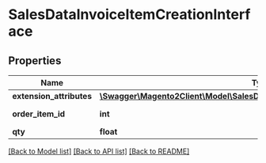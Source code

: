 # SalesDataInvoiceItemCreationInterface

## Properties
Name | Type | Description | Notes
------------ | ------------- | ------------- | -------------
**extension_attributes** | [**\Swagger\Magento2Client\Model\SalesDataInvoiceItemCreationExtensionInterface**](SalesDataInvoiceItemCreationExtensionInterface.md) |  | [optional] 
**order_item_id** | **int** | Order item ID. | 
**qty** | **float** | Quantity. | 

[[Back to Model list]](../README.md#documentation-for-models) [[Back to API list]](../README.md#documentation-for-api-endpoints) [[Back to README]](../README.md)


